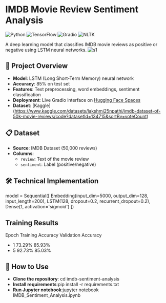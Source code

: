 # IMDB Movie Review Sentiment Analysis

![Python](https://img.shields.io/badge/Python-3.8%2B-blue)
![TensorFlow](https://img.shields.io/badge/TensorFlow-2.0%2B-orange)
![Gradio](https://img.shields.io/badge/Gradio-Interface-purple)
![NLTK](https://img.shields.io/badge/NLTK-Text%20Processing-green)

A deep learning model that classifies IMDB movie reviews as positive or negative using LSTM neural networks.
![s1](https://github.com/user-attachments/assets/46b7a88d-d9ac-4f8a-b77a-87c1ca0b74fc)


## 🎯 Project Overview
- **Model**: LSTM (Long Short-Term Memory) neural network
- **Accuracy**: 85% on test set
- **Features**: Text preprocessing, word embeddings, sentiment classification
- **Deployment**: Live Gradio interface on [Hugging Face Spaces](https://huggingface.co/spaces/Anvarbekk/sentiment_analysis_imdb)
- **Dataset**: [Kaggle] (https://www.kaggle.com/datasets/lakshmi25npathi/imdb-dataset-of-50k-movie-reviews/code?datasetId=134715&sortBy=voteCount)

## 📋 Dataset
- **Source**: IMDB Dataset (50,000 reviews)
- **Columns**:
  - `review`: Text of the movie review
  - `sentiment`: Label (positive/negative)

## 🛠️ Technical Implementation
model = Sequential([
    Embedding(input_dim=5000, output_dim=128, input_length=200),
    LSTM(128, dropout=0.2, recurrent_dropout=0.2),
    Dense(1, activation='sigmoid')
])
## Training Results
Epoch	Training Accuracy	Validation Accuracy
* 1	        73.29%	       85.93%
* 5	        92.73%	       85.03%
## 🚀 How to Use
- **Clone the repository**:
cd imdb-sentiment-analysis
- **Install requirements**:pip install -r requirements.txt
- **Run Jupyter notebook**:jupyter notebook IMDB_Sentiment_Analysis.ipynb
